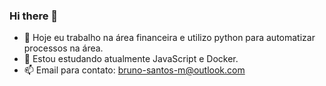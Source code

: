 ### Hi there 👋

- 🔭 Hoje eu trabalho na área financeira e utilizo python para automatizar processos na área.
- 🌱 Estou estudando atualmente JavaScript e Docker.
- 📫 Email para contato: bruno-santos-m@outlook.com  

